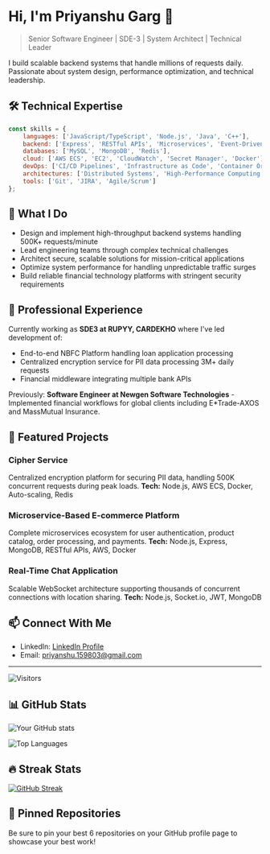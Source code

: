 # Hi, I'm Priyanshu Garg 👋

> Senior Software Engineer | SDE-3 | System Architect | Technical Leader

I build scalable backend systems that handle millions of requests daily. Passionate about system design, performance optimization, and technical leadership.

## 🛠 Technical Expertise

```javascript
const skills = {
    languages: ['JavaScript/TypeScript', 'Node.js', 'Java', 'C++'],
    backend: ['Express', 'RESTful APIs', 'Microservices', 'Event-Driven Architecture'],
    databases: ['MySQL', 'MongoDB', 'Redis'],
    cloud: ['AWS ECS', 'EC2', 'CloudWatch', 'Secret Manager', 'Docker'],
    devOps: ['CI/CD Pipelines', 'Infrastructure as Code', 'Container Orchestration'],
    architectures: ['Distributed Systems', 'High-Performance Computing', 'Scalable Backend Design'],
    tools: ['Git', 'JIRA', 'Agile/Scrum']
};
```

## 🚀 What I Do

- Design and implement high-throughput backend systems handling 500K+ requests/minute
- Lead engineering teams through complex technical challenges
- Architect secure, scalable solutions for mission-critical applications
- Optimize system performance for handling unpredictable traffic surges
- Build reliable financial technology platforms with stringent security requirements

## 💼 Professional Experience

Currently working as **SDE3 at RUPYY, CARDEKHO** where I've led development of:

- End-to-end NBFC Platform handling loan application processing
- Centralized encryption service for PII data processing 3M+ daily requests
- Financial middleware integrating multiple bank APIs

Previously: **Software Engineer at Newgen Software Technologies** - Implemented financial workflows for global clients including E*Trade-AXOS and MassMutual Insurance.

## 🔭 Featured Projects

### Cipher Service
Centralized encryption platform for securing PII data, handling 500K concurrent requests during peak loads.
**Tech:** Node.js, AWS ECS, Docker, Auto-scaling, Redis

### Microservice-Based E-commerce Platform
Complete microservices ecosystem for user authentication, product catalog, order processing, and payments.
**Tech:** Node.js, Express, MongoDB, RESTful APIs, AWS, Docker

### Real-Time Chat Application
Scalable WebSocket architecture supporting thousands of concurrent connections with location sharing.
**Tech:** Node.js, Socket.io, JWT, MongoDB

## 📫 Connect With Me

- LinkedIn: [LinkedIn Profile](https://www.linkedin.com/in/priyanshu15)
- Email: priyanshu.159803@gmail.com

---

![Visitors](https://visitor-badge.glitch.me/badge?page_id=PriyanshuGarg15.PriyanshuGarg15)


## 📊 GitHub Stats

![Your GitHub stats](https://github-readme-stats.vercel.app/api?username=PriyanshuGarg15&show_icons=true&theme=radical)

![Top Languages](https://github-readme-stats.vercel.app/api/top-langs/?username=PriyanshuGarg15&layout=compact&theme=radical)

## 🔥 Streak Stats

[![GitHub Streak](https://github-readme-streak-stats.herokuapp.com/?user=PriyanshuGarg15&theme=dark)](https://git.io/streak-stats)

## 📌 Pinned Repositories

Be sure to pin your best 6 repositories on your GitHub profile page to showcase your best work!
